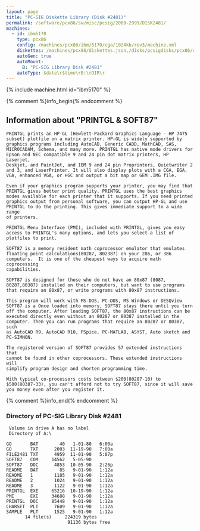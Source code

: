 ```yaml
---
layout: page
title: "PC-SIG Diskette Library (Disk #2481)"
permalink: /software/pcx86/sw/misc/pcsig/2000-2999/DISK2481/
machines:
  - id: ibm5170
    type: pcx86
    config: /machines/pcx86/ibm/5170/cga/1024kb/rev3/machine.xml
    diskettes: /machines/pcx86/diskettes.json,/disks/pcsigdisks/pcx86/diskettes.json
    autoGen: true
    autoMount:
      B: "PC-SIG Library Disk #2481"
    autoType: $date\r$time\rB:\rDIR\r
---
```


{% include machine.html id="ibm5170" %}

{% comment %}info_begin{% endcomment %}

## Information about "PRINTGL & SOFT87"

    PRINTGL prints an HP-GL (Hewlett-Packard Graphics Language - HP 7475
    subset) plotfile on a matrix printer. HP-GL is widely supported by
    graphics programs including AutoCAD, Generic CADD, MathCAD, SAS,
    MICROCADAM, Schema, and many more. PRINTGL has native mode drivers for
    Epson and NEC compatible 9 and 24 pin dot matrix printers, HP Laserjet,
    Deskjet, and PaintJet, and IBM 9 and 24 pin Proprinters, Quietwriter 2
    and 3, and LaserPrinter. It will also display plots with a CGA, EGA,
    VGA, enhanced VGA, or HGC and output a bit map or GEM .IMG file.
    
    Even if your graphics program supports your printer, you may find that
    PRINTGL gives better print quality. PRINTGL uses the best graphics
    modes available for each printer that it supports. If you need printed
    graphics output from personal software, you can output HP-GL and use
    PRINTGL to do the printing. This gives immediate support to a wide range
    of printers.
    
    PRINTGL Menu Interface (PMI), included with PRINTGL, gives you easy
    access to PRINTGL's many options, and lets you select a list of
    plotfiles to print.
    
    SOFT87 is a memory resident math coprocessor emulator that emulates
    floating point calculations(80287, 802387) on your 286, or 386
    computers.  It is one of the cheapest ways to acquire math coprocessing
    capabilities.
    
    SOFT87 is designed for those who do not have an 80x87 (8087,
    80287,80387) installed on their computers, but want to use programs
    that require an 80x87, or write programs with 80x87 instructions.
    
    This program will work with MS-DOS, PC-DOS, MS Windows or DESQview
    SOFT87 is a Once loaded into memory, SOFT87 stays there until you turn
    off the computer. After loading SOFT87, the 80x87 instructions can be
    executed directly even without an 80287 or 80387 installed in the
    computer. Then you can run programs that require an 80287 or 80387, such
    as AutoCAD R9, AutoCAD R10, PSpice, PC-MATLAB, ASYST, Auto sketch and
    PC-SIMNON.
    
    The registered version of SOFT87 provides 57 extended instructions that
    cannot be found in other coprocessors. These extended instructions will
    simplify program design and shorten programming time.
    
    With typical co-processors costs between $200(80287-10) to
    $500(80387-33), you can't afford not to try SOFT87, since it will save
    you money even after you register it.
{% comment %}info_end{% endcomment %}


### Directory of PC-SIG Library Disk #2481

     Volume in drive A has no label
     Directory of A:\

    GO       BAT        40   1-01-80   6:00a
    GO       TXT      2003  11-19-90   7:00a
    FILE2481 TXT      4959  11-01-90   5:07p
    SOFT87   COM     14562   5-05-90
    SOFT87   DOC      4853  10-05-90   2:26p
    README   BAT        85   9-01-90   1:12a
    README   1        1185   9-01-90   1:12a
    README   2        1024   9-01-90   1:12a
    README   3        1122   9-01-90   1:12a
    PRINTGL  EXE     65216  10-19-90   1:12a
    PMI      EXE     34688   9-01-90   1:12a
    PRINTGL  DOC     85448   9-01-90   1:12a
    CHARSET  PLT      7609   9-01-90   1:12a
    SAMPLE   PLT      1525   9-01-90   1:12a
           14 file(s)     224319 bytes
                           91136 bytes free
